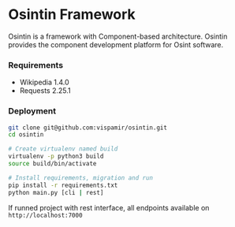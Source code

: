 # Osintin Framework

Osintin is a framework with Component-based architecture. Osintin provides the component development platform for Osint software.

### Requirements

- Wikipedia 1.4.0
- Requests 2.25.1

### Deployment

```bash
git clone git@github.com:vispamir/osintin.git
cd osintin

# Create virtualenv named build
virtualenv -p python3 build
source build/bin/activate

# Install requirements, migration and run
pip install -r requirements.txt
python main.py [cli | rest]
```

If runned project with rest interface, all endpoints available on `http://localhost:7000`
